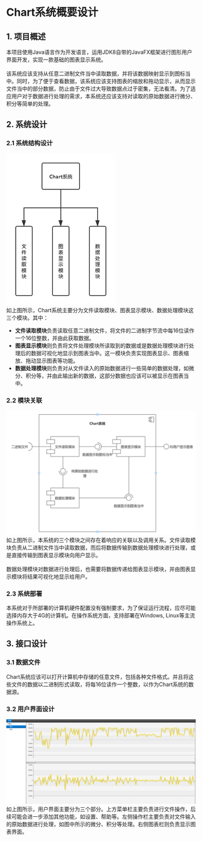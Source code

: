 # Chart系统概要设计
## 1. 项目概述
本项目使用Java语言作为开发语言，运用JDK8自带的JavaFX框架进行图形用户界面开发，实现一款基础的图表显示系统。<br><br>
该系统应该支持从任意二进制文件当中读取数据，并将该数据映射显示到图标当中。同时，为了便于查看数据，该系统应该支持图表的缩放和拖动显示，从而显示文件当中的部分数据，防止由于文件过大导致数据点过于密集，无法看清。为了适应用户对于数据进行处理的需求，本系统还应该支持对读取的原始数据进行微分、积分等简单的处理。
## 2. 系统设计
### 2.1 系统结构设计
![系统结构图](images/系统结构图.png)<br>
如上图所示，Chart系统主要分为文件读取模块、图表显示模块、数据处理模块这三个模块。其中：<br>
+ **文件读取模块**负责读取任意二进制文件，将文件的二进制字节流中每16位读作一个16位整数，并由此获取数据。
+ **图表显示模块**则负责将文件处理模块所读取到的数据或是数据处理模块进行处理后的数据可视化地显示到图表当中。这一模块负责实现图表显示、图表缩放、拖动显示图表等功能。
+ **数据处理模块**则负责对从文件读入的原始数据进行一些简单的数据处理，如微分、积分等，并由此输出新的数据，这部分数据也应该可以被显示在图表当中。
### 2.2 模块关联
![组件-连接器图](images/组件-连接器图.png)<br>
如上图所示，本系统的三个模块之间存在着响应的关联以及调用关系。文件读取模块负责从二进制文件当中读取数据，而后将数据传输到数据处理模块进行处理，或是直接传输到图表显示模块向用户显示。<br><br>
数据处理模块对数据进行处理后，也需要将数据传递给图表显示模块，并由图表显示模块将结果可视化地显示给用户。
### 2.3 系统部署
本系统对于所部署的计算机硬件配置没有强制要求，为了保证运行流程，应尽可能选择内存大于4G的计算机。在操作系统方面，支持部署在Windows, Linux等主流操作系统上。
## 3. 接口设计
### 3.1 数据文件
Chart系统应该可以打开计算机中存储的任意文件，包括各种文件格式。并且将这些文件的数据以二进制形式读取，将每16位读作一个整数，以作为Chart系统的数据源。
### 3.2 用户界面设计
![用户界面设计图](images/用户界面设计图.png)
如上图所示，用户界面主要分为三个部分。上方菜单栏主要负责进行文件操作，后续可能会进一步添加其他功能，如设置、帮助等。左侧操作栏主要负责对文件输入的原始数据进行处理，如图中所示的微分、积分等处理。右侧图表栏则负责显示图表界面。